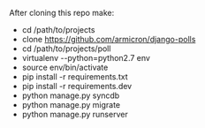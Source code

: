 After cloning this repo make:
* cd /path/to/projects
* clone https://github.com/armicron/django-polls
* cd /path/to/projects/poll
* virtualenv --python=python2.7 env
* source env/bin/activate
* pip install -r requirements.txt
* pip install -r requirements.dev
* python manage.py syncdb
* python manage.py migrate
* python manage.py runserver
